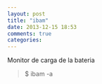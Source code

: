 ```yaml
---
layout: post
title: "ibam"
date: 2013-12-15 18:53
comments: true
categories: 
---
```

Monitor de carga de la bateria

>$ ibam -a 

